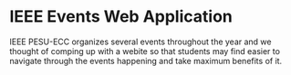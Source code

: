 # IEEE Events Web Application
IEEE PESU-ECC organizes several events throughout the year and we thought of comping up with a webite so that students may find easier to navigate through the events happening and take maximum benefits of it.

